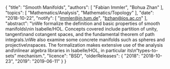 {
    "title": "Smooth Manifolds",
    "authors": [
        "Fabian Immler",
        "Bohua Zhan"
    ],
    "topics": [
        "Mathematics/Analysis",
        "Mathematics/Topology"
    ],
    "date": "2018-10-22",
    "notify": [
        "immler@in.tum.de",
        "bzhan@ios.ac.cn"
    ],
    "abstract": "\nWe formalize the definition and basic properties of smooth manifolds\nin Isabelle/HOL. Concepts covered include partition of unity, tangent\nand cotangent spaces, and the fundamental theorem of path integrals.\nWe also examine some concrete manifolds such as spheres and projective\nspaces. The formalization makes extensive use of the analysis and\nlinear algebra libraries in Isabelle/HOL, in particular its\n“types-to-sets” mechanism.",
    "licence": "BSD",
    "olderReleases": {
        "2018": "2018-10-23",
        "2019": "2019-06-11"
    }
}